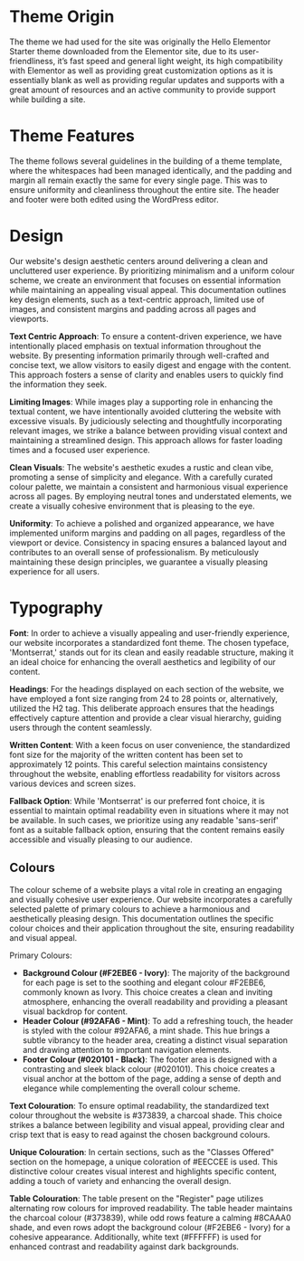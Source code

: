 # Theme Origin

The theme we had used for the site was originally the Hello Elementor Starter theme downloaded from the Elementor site, due to its user-friendliness, it’s fast speed and general light weight, its high compatibility with Elementor as well as providing great customization options as it is essentially blank as well as providing regular updates and supports with a great amount of resources and an active community to provide support while building a site.

# Theme Features

The theme follows several guidelines in the building of a theme template, where the whitespaces had been managed identically, and the padding and margin all remain exactly the same for every single page. This was to ensure uniformity and cleanliness throughout the entire site. The header and footer were both edited using the WordPress editor.

# Design

Our website's design aesthetic centers around delivering a clean and uncluttered user experience. By prioritizing minimalism and a uniform colour scheme, we create an environment that focuses on essential information while maintaining an appealing visual appeal. This documentation outlines key design elements, such as a text-centric approach, limited use of images, and consistent margins and padding across all pages and viewports.

**Text Centric Approach**: To ensure a content-driven experience, we have intentionally placed emphasis on textual information throughout the website. By presenting information primarily through well-crafted and concise text, we allow visitors to easily digest and engage with the content. This approach fosters a sense of clarity and enables users to quickly find the information they seek.

**Limiting Images**: While images play a supporting role in enhancing the textual content, we have intentionally avoided cluttering the website with excessive visuals. By judiciously selecting and thoughtfully incorporating relevant images, we strike a balance between providing visual context and maintaining a streamlined design. This approach allows for faster loading times and a focused user experience.

**Clean Visuals**: The website's aesthetic exudes a rustic and clean vibe, promoting a sense of simplicity and elegance. With a carefully curated colour palette, we maintain a consistent and harmonious visual experience across all pages. By employing neutral tones and understated elements, we create a visually cohesive environment that is pleasing to the eye.

**Uniformity**: To achieve a polished and organized appearance, we have implemented uniform margins and padding on all pages, regardless of the viewport or device. Consistency in spacing ensures a balanced layout and contributes to an overall sense of professionalism. By meticulously maintaining these design principles, we guarantee a visually pleasing experience for all users.

# Typography

**Font**: In order to achieve a visually appealing and user-friendly experience, our website incorporates a standardized font theme. The chosen typeface, 'Montserrat,' stands out for its clean and easily readable structure, making it an ideal choice for enhancing the overall aesthetics and legibility of our content.

**Headings**: For the headings displayed on each section of the website, we have employed a font size ranging from 24 to 28 points or, alternatively, utilized the H2 tag. This deliberate approach ensures that the headings effectively capture attention and provide a clear visual hierarchy, guiding users through the content seamlessly.

**Written Content**: With a keen focus on user convenience, the standardized font size for the majority of the written content has been set to approximately 12 points. This careful selection maintains consistency throughout the website, enabling effortless readability for visitors across various devices and screen sizes.

**Fallback Option**: While 'Montserrat' is our preferred font choice, it is essential to maintain optimal readability even in situations where it may not be available. In such cases, we prioritize using any readable 'sans-serif' font as a suitable fallback option, ensuring that the content remains easily accessible and visually pleasing to our audience.

## Colours

The colour scheme of a website plays a vital role in creating an engaging and visually cohesive user experience. Our website incorporates a carefully selected palette of primary colours to achieve a harmonious and aesthetically pleasing design. This documentation outlines the specific colour choices and their application throughout the site, ensuring readability and visual appeal.

Primary Colours:

- **Background Colour (#F2EBE6 - Ivory)**: The majority of the background for each page is set to the soothing and elegant colour #F2EBE6, commonly known as Ivory. This choice creates a clean and inviting atmosphere, enhancing the overall readability and providing a pleasant visual backdrop for content.
- **Header Colour (#92AFA6 - Mint)**: To add a refreshing touch, the header is styled with the colour #92AFA6, a mint shade. This hue brings a subtle vibrancy to the header area, creating a distinct visual separation and drawing attention to important navigation elements.
- **Footer Colour (#020101 - Black)**: The footer area is designed with a contrasting and sleek black colour (#020101). This choice creates a visual anchor at the bottom of the page, adding a sense of depth and elegance while complementing the overall colour scheme.

**Text Colouration**: To ensure optimal readability, the standardized text colour throughout the website is #373839, a charcoal shade. This choice strikes a balance between legibility and visual appeal, providing clear and crisp text that is easy to read against the chosen background colours.

**Unique Colouration**: In certain sections, such as the "Classes Offered" section on the homepage, a unique coloration of #EECCEE is used. This distinctive colour creates visual interest and highlights specific content, adding a touch of variety and enhancing the overall design.

**Table Colouration**: The table present on the "Register" page utilizes alternating row colours for improved readability. The table header maintains the charcoal colour (#373839), while odd rows feature a calming #8CAAA0 shade, and even rows adopt the background colour (#F2EBE6 - Ivory) for a cohesive appearance. Additionally, white text (#FFFFFF) is used for enhanced contrast and readability against dark backgrounds.
